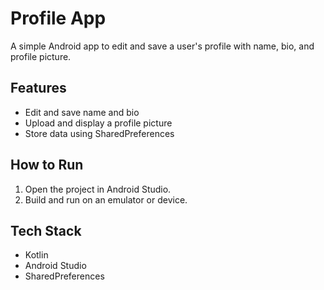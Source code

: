 # Profile App

A simple Android app to edit and save a user's profile with name, bio, and profile picture.

## Features
- Edit and save name and bio
- Upload and display a profile picture
- Store data using SharedPreferences

## How to Run
1. Open the project in Android Studio.
2. Build and run on an emulator or device.

## Tech Stack
- Kotlin
- Android Studio
- SharedPreferences